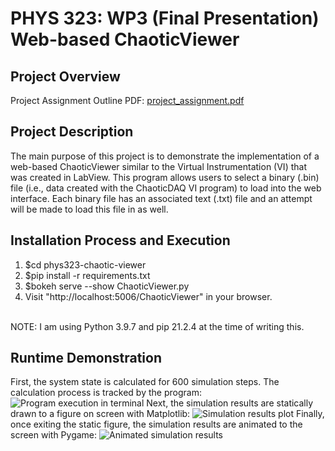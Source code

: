 # PHYS 323: WP3 (Final Presentation) Web-based ChaoticViewer

## Project Overview

Project Assignment Outline PDF: [project_assignment.pdf](docs/project_assignment.pdf) </br>

## Project Description

The main purpose of this project is to demonstrate the implementation of a web-based ChaoticViewer similar to the Virtual Instrumentation (VI) that was created in LabView. This program allows users to select a binary (.bin) file (i.e., data created with the ChaoticDAQ VI program) to load into the web interface. Each binary file has an associated text (.txt) file and an attempt will be made to load this file in as well.

## Installation Process and Execution
1. $cd phys323-chaotic-viewer
2. $pip install -r requirements.txt
3. $bokeh serve --show ChaoticViewer.py
4. Visit "http://localhost:5006/ChaoticViewer" in your browser.
</br>
NOTE: I am using Python 3.9.7 and pip 21.2.4 at the time of writing this.

## Runtime Demonstration
First, the system state is calculated for 600 simulation steps. The calculation process is tracked by the program:
![Program execution in terminal](docs/program_execution.png)
Next, the simulation results are statically drawn to a figure on screen with Matplotlib:
![Simulation results plot](docs/orbital_plot.png)
Finally, once exiting the static figure, the simulation results are animated to the screen with Pygame:
![Animated simulation results](docs/orbital_animation.gif)
